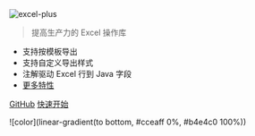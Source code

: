 <img src="media/logo.svg" alt="excel-plus" title="excel-plus" />

> 提高生产力的 Excel 操作库

- 支持按模板导出
- 支持自定义导出样式
- 注解驱动 Excel 行到 Java 字段
- [更多特性](#特性)

[GitHub](https://github.com/biezhi/excel-plus)
[快速开始](#快速开始)

![color](linear-gradient(to bottom, #cceaff 0%, #b4e4c0 100%))

